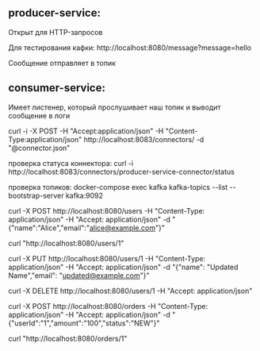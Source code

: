 ## producer-service: 
Открыт для HTTP-запросов

Для тестирования кафки: http://localhost:8080/message?message=hello

Сообщение отправляет в топик
## consumer-service:
Имеет листенер, который прослушивает наш топик и выводит сообщение в логи


curl -i -X POST -H "Accept:application/json" -H "Content-Type:application/json" http://localhost:8083/connectors/ -d "@connector.json"

проверка статуса коннектора: curl -i http://localhost:8083/connectors/producer-service-connector/status 


проверка топиков: docker-compose exec kafka kafka-topics --list --bootstrap-server kafka:9092


curl -X POST http://localhost:8080/users -H "Content-Type: application/json"  -H "Accept: application/json" -d "{\"name\":\"Alice\",\"email\":\"alice@example.com\"}"


curl "http://localhost:8080/users/1"


curl -X PUT http://localhost:8080/users/1 -H "Content-Type: application/json" -H "Accept: application/json"  -d "{\"name\": \"Updated Name\",\"email\": \"updated@example.com\"}"


curl -X DELETE http://localhost:8080/users/1 -H "Accept: application/json"


curl -X POST http://localhost:8080/orders -H "Content-Type: application/json"  -H "Accept: application/json" -d "{\"userId\":\"1\",\"amount\":\"100\",\"status\":\"NEW\"}"


curl "http://localhost:8080/orders/1"